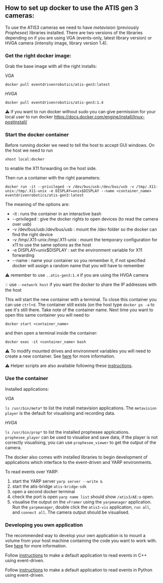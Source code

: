 ## How to set up docker to use the ATIS gen 3 cameras:

To use the ATIS3 cameras we need to have *metavision* (previously *Prophesee*) libraries installed. There are two versions of the libraries depending on if you are using VGA (events-only, latest library version) or HVGA camera (intensity image, library version 1.4).

### Get the right docker image:

Grab the base image with all the right installs:

*VGA*

`docker pull eventdrivenrobotics/atis-gen3:latest`
 
*HVGA*

`docker pull eventdrivenrobotics/atis-gen3:1.4`

:warning: if you want to run docker without sudo you can give permission for your local user to run docker https://docs.docker.com/engine/install/linux-postinstall/

### Start the docker container

Before running docker we need to tell the host to accept GUI windows. On the host we need to run

`xhost local:docker`

to enable the X11 forwarding on the host side.

Then run a container with the right parameters:

`docker run -it --privileged -v /dev/bus/usb:/dev/bus/usb -v /tmp/.X11-unix:/tmp/.X11-unix -e DISPLAY=unix$DISPLAY --name <container_name> eventdrivenrobotics/atis-gen3:latest`

The meaning of the options are:
* -it : runs the container in an interactive bash
* --privileged : give the docker rights to open devices (to read the camera over usb)
* -v /dev/bus/usb:/dev/bus/usb : mount the /dev folder so the docker can find the right device
* -v /tmp/.X11-unix:/tmp/.X11-unix : mount the temporary configuration for x11 to use the same options as the host
* -e DISPLAY=unix$DISPLAY : set the environment variable for X11 forwarding
* --name : name your container so you remember it, if not specified docker will assign a random name that you will have to remember

:warning: remember to use `..atis-gen3:1.4` if you are using the HVGA camera

:bulb: use `--network host` if you want the docker to share the IP addresses with the host

This will start the new container with a terminal. To close this container you can use `ctrl+d`. The container still exists (on the host type `docker ps -a` to see it's still there. Take note of the container name. Next time you want to open this same container you will need to:

`docker start <container_name>`

and then open a terminal inside the container:

`docker exec -it <container_name> bash`

:warning: To modify mounted drives and environment variables you will need to create a new container. See [here](https://docs.docker.com/storage/volumes/) for more information.

:warning: Helper scripts are also available following these [instructions](https://github.com/event-driven-robotics/docker-resources#getting-helpers-to-easily-run-and-start-your-containers-linux-only).

### Use the container

Installed applications:

*VGA*

`ls /usr/bin/meta*` to list the install metavision applications. The `metavision player` is the default for visualising and recording data.

*HVGA*

`ls /usr/bin/prop*` to list the installed prophesee applications. `prophesee_player` can be used to visualise and save data, if the player is not correctly visualising, you can use `prophesee_viewer` to get the output of the camera.

The docker also comes with installed libraries to begin development of applications which interface to the event-driven and YARP environments.

To read events over YARP:

1. start the YARP server `yarp server --write &`
2. start the atis-bridge `atis-bridge-sdk`
3. open a second docker terminal
3. check the port is open `yarp name list` should show `/atis3/AE:o` open.
4. visualise the output on the `vFramer` using the `yarpmanager` application. Run the `yarpmanager`, double click the `atis3-vis` application, `run all`, and `connect all`. The camera output should be visualised.

### Developing you own application

The recommended way to develop your own application is to mount a volume from your host machine containing the code you want to work with. See [here](https://docs.docker.com/storage/volumes/) for more information.

Follow [instructions](https://github.com/robotology/event-driven/tree/master/documentation/example-module) to make a default application to read events in C++ using event-driven.

Follow [instructions](https://github.com/robotology/event-driven/tree/master/documentation/example-module-py) to make a default application to read events in Python using event-driven.





